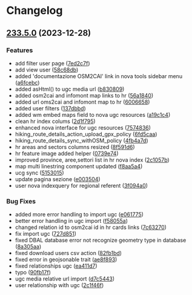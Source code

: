 # Changelog

## [233.5.0](https://github.com/webmappsrl/osm2cai/compare/v233.4.1...v233.5.0) (2023-12-28)


### Features

* add filter user page ([7ed2c7f](https://github.com/webmappsrl/osm2cai/commit/7ed2c7febac54b5d51de05e75af553dd479709e5))
* add view user ([58c68db](https://github.com/webmappsrl/osm2cai/commit/58c68db73dc6f27fd1aece8986b775c263902ef9))
* added 'documentazione OSM2CAI' link in nova tools sidebar menu ([a6fcebc](https://github.com/webmappsrl/osm2cai/commit/a6fcebccc8e157082024f84fe231f04e70104768))
* added asHtml() to ugc media url ([b830809](https://github.com/webmappsrl/osm2cai/commit/b830809a574b5dc852c45e3b2956410a84503ed3))
* added osm2cai and infomont map links to hr ([56a1840](https://github.com/webmappsrl/osm2cai/commit/56a1840c9ac86683cb8d73240b589c1b957d6bb9))
* added url oms2cai and infomont map to hr ([6006658](https://github.com/webmappsrl/osm2cai/commit/6006658ce15f6eccda0111c2b5d707283e17a424))
* added user filters ([137dbbd](https://github.com/webmappsrl/osm2cai/commit/137dbbd9a30f0f5fa4d3ff079e0a4c5d2708c193))
* added wm embed maps field to nova ugc resources ([a19c1c4](https://github.com/webmappsrl/osm2cai/commit/a19c1c4cf40fb7816de3ad64695fa9b5c4e4c008))
* clean hr index colums ([2d1f795](https://github.com/webmappsrl/osm2cai/commit/2d1f79530463e6a8d14212ee58008a7cecf0f851))
* enhanced nova interface for ugc resources ([7574836](https://github.com/webmappsrl/osm2cai/commit/75748364852ae57e08642b404bcc32017b7367fa))
* hiking_route_details_action_upload_gpx_policy ([6fd5caa](https://github.com/webmappsrl/osm2cai/commit/6fd5caa428868f590a7fb1b3e3131df05b643b2f))
* hiking_route_details_sync_withOSM_policy ([4fb4a7d](https://github.com/webmappsrl/osm2cai/commit/4fb4a7dab2f623c8f35aa9afd3abbd4a4837bb37))
* hr areas and sectors columns resized ([8f591d6](https://github.com/webmappsrl/osm2cai/commit/8f591d6c1ade17b79a328be1e831d54e5273318b))
* hr feature image added helper ([0739e74](https://github.com/webmappsrl/osm2cai/commit/0739e749ed5f7da2cd8fac28efebb07ae74411c4))
* improved province, aree,settori list in hr nova index ([2c1057b](https://github.com/webmappsrl/osm2cai/commit/2c1057b574ef6110a5bd6abce683a1803731c6b3))
* map multi linestring component updated ([f8aa5a4](https://github.com/webmappsrl/osm2cai/commit/f8aa5a4408cecb05f2e8268f116bfe42633f522b))
* ucg sync ([5153015](https://github.com/webmappsrl/osm2cai/commit/515301527332b7a1a8ab9b12e95ca106a1a86f1e))
* update pagina sezione ([e003504](https://github.com/webmappsrl/osm2cai/commit/e0035042784c44d7961d93c0c134b00fa1f9911b))
* user nova indexquery for regional referent ([3f094a0](https://github.com/webmappsrl/osm2cai/commit/3f094a0d7b62816762c3128a9159855416167b40))


### Bug Fixes

* added more error handling to import ugc ([e061775](https://github.com/webmappsrl/osm2cai/commit/e0617755e87b1259d680ae8d05955594e304da47))
* better error handling in ugc import ([f58055a](https://github.com/webmappsrl/osm2cai/commit/f58055a143306444a3f9ab1676f24406dd488b65))
* changed relation id to osm2cai id in hr cards links ([7c63270](https://github.com/webmappsrl/osm2cai/commit/7c6327093e907532777c6e8f2745d0a5121c346a))
* fix import ugc ([727d851](https://github.com/webmappsrl/osm2cai/commit/727d85121b8dbc27642d48180491dc3fc8050dab))
* fixed DBAL database error not recognize geometry type in database ([8a305aa](https://github.com/webmappsrl/osm2cai/commit/8a305aa8ded1132d9fe413e29bbee6bd013cb989))
* fixed download users csv action ([82fb1bd](https://github.com/webmappsrl/osm2cai/commit/82fb1bd5ab6a3ea4ed9d9305e3181a5b4b8c92b3))
* fixed error in geojsonable trait ([ae8f893](https://github.com/webmappsrl/osm2cai/commit/ae8f8934b1c7ba6ae717e5793c125fd6cb84fe17))
* fixed relationships ugc ([ea411d7](https://github.com/webmappsrl/osm2cai/commit/ea411d776170215b62ba075439c71d7dc96dac44))
* typo ([90fb17f](https://github.com/webmappsrl/osm2cai/commit/90fb17f5b2141a1f1e359ea6ff2a8c5759c06f6e))
* ugc media relative url import ([d7c5443](https://github.com/webmappsrl/osm2cai/commit/d7c54430a40195ccf379df40890e1e4a411769a8))
* user relationship with ugc ([2c1f46f](https://github.com/webmappsrl/osm2cai/commit/2c1f46f8d089bc90ebaf481ea235cdb0f9a07bbf))
